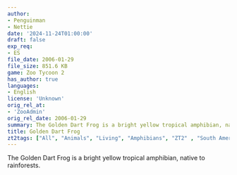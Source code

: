 ```yaml
---
author:
- Penguinman
- Nettie
date: '2024-11-24T01:00:00'
draft: false
exp_req:
- ES
file_date: 2006-01-29
file_size: 851.6 KB
game: Zoo Tycoon 2
has_author: true
languages:
- English
license: 'Unknown'
orig_rel_at:
- 'ZooAdmin'
orig_rel_date: 2006-01-29
summary: The Golden Dart Frog is a bright yellow tropical amphibian, native to rainforests.
title: Golden Dart Frog
zt2tags: ["All", "Animals", "Living", "Amphibians", "ZT2" , "South American"]
---
```

The Golden Dart Frog is a bright yellow tropical amphibian, native to rainforests.
